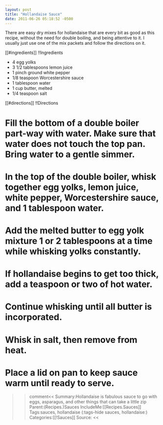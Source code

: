 ```yaml
---
layout: post
title: "Hollandaise Sauce"
date: 2011-06-26 05:18:52 -0500
---
```

There are easy dry mixes for hollandaise that are every bit as good as this recipe, without the need for double boiling, and being attentive to it. I usually just use one of the mix packets and follow the directions on it.

[[#ingredients]]
!!Ingredients
* 4 egg yolks
* 3 1/2 tablespoons lemon juice
* 1 pinch ground white pepper
* 1/8 teaspoon Worcestershire sauce
* 1 tablespoon water
* 1 cup butter, melted
* 1/4 teaspoon salt

[[#directions]]
!!Directions
# Fill the bottom of a double boiler part-way with water. Make sure that water does not touch the top pan. Bring water to a gentle simmer.

# In the top of the double boiler, whisk together egg yolks, lemon juice, white pepper, Worcestershire sauce, and 1 tablespoon water.

# Add the melted butter to egg yolk mixture 1 or 2 tablespoons at a time while whisking yolks constantly.

# If hollandaise begins to get too thick, add a teaspoon or two of hot water.

# Continue whisking until all butter is incorporated.

# Whisk in salt, then remove from heat.

# Place a lid on pan to keep sauce warm until ready to serve.

>>comment<<
Summary:Hollandaise is fabulous sauce to go with eggs, asparagus, and other things that can take a little zip
Parent:(Recipes.)Sauces
IncludeMe:[[Recipes.Sauces]]
Tags:sauces, hollandaise
(:tags-hide sauces, hollandaise:)
Categories:[[!Sauces]]
Source:
>><<





